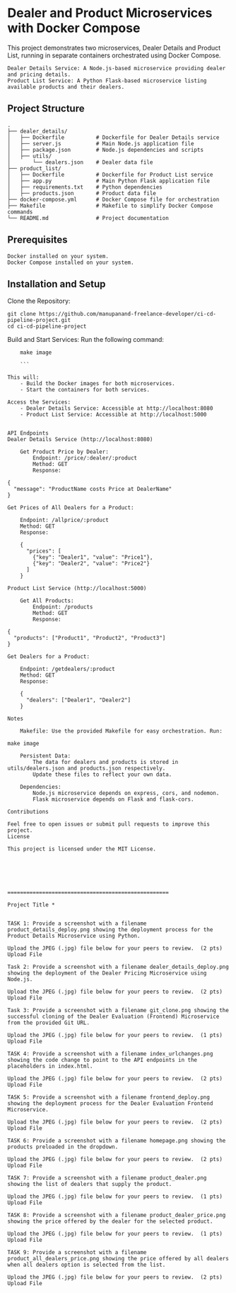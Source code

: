 
# Dealer and Product Microservices with Docker Compose

This project demonstrates two microservices, Dealer Details and Product List, running in separate containers orchestrated using Docker Compose.

    Dealer Details Service: A Node.js-based microservice providing dealer and pricing details.
    Product List Service: A Python Flask-based microservice listing available products and their dealers.

## Project Structure
```
.
├── dealer_details/
│   ├── Dockerfile          # Dockerfile for Dealer Details service
│   ├── server.js           # Main Node.js application file
│   ├── package.json        # Node.js dependencies and scripts
│   ├── utils/
│       └── dealers.json    # Dealer data file
├── product_list/
│   ├── Dockerfile          # Dockerfile for Product List service
│   ├── app.py              # Main Python Flask application file
│   ├── requirements.txt    # Python dependencies
│   ├── products.json       # Product data file
├── docker-compose.yml      # Docker Compose file for orchestration
├── Makefile                # Makefile to simplify Docker Compose commands
└── README.md               # Project documentation
```

## Prerequisites

    Docker installed on your system.
    Docker Compose installed on your system.

## Installation and Setup

Clone the Repository:

```
git clone https://github.com/manupanand-freelance-developer/ci-cd-pipeline-project.git
cd ci-cd-pipeline-project 
```

Build and Start Services: Run the following command:
```
    make image
    
    ```

This will:
    - Build the Docker images for both microservices.
    - Start the containers for both services.

Access the Services:
    - Dealer Details Service: Accessible at http://localhost:8080
    - Product List Service: Accessible at http://localhost:5000


API Endpoints
Dealer Details Service (http://localhost:8080)

    Get Product Price by Dealer:
        Endpoint: /price/:dealer/:product
        Method: GET
        Response:
```
    {
      "message": "ProductName costs Price at DealerName"
    }
```
Get Prices of All Dealers for a Product:

    Endpoint: /allprice/:product
    Method: GET
    Response:
```
        {
          "prices": [
            {"key": "Dealer1", "value": "Price1"},
            {"key": "Dealer2", "value": "Price2"}
          ]
        }
```
Product List Service (http://localhost:5000)

    Get All Products:
        Endpoint: /products
        Method: GET
        Response:
```
    {
      "products": ["Product1", "Product2", "Product3"]
    }
```
Get Dealers for a Product:

    Endpoint: /getdealers/:product
    Method: GET
    Response:
```
        {
          "dealers": ["Dealer1", "Dealer2"]
        }
```
Notes

    Makefile: Use the provided Makefile for easy orchestration. Run:
```
    make image
```
    Persistent Data:
        The data for dealers and products is stored in utils/dealers.json and products.json respectively.
        Update these files to reflect your own data.

    Dependencies:
        Node.js microservice depends on express, cors, and nodemon.
        Flask microservice depends on Flask and flask-cors.

Contributions

Feel free to open issues or submit pull requests to improve this project.
License

This project is licensed under the MIT License.






===================================================

Project Title *
​

TASK 1: Provide a screenshot with a filename product_details_deploy.png showing the deployment process for the Product Details Microservice using Python.

Upload the JPEG (.jpg) file below for your peers to review.  (2 pts)
Upload File

Task 2: Provide a screenshot with a filename dealer_details_deploy.png showing the deployment of the Dealer Pricing Microservice using Node.js. 

Upload the JPEG (.jpg) file below for your peers to review.  (2 pts) 
Upload File

Task 3: Provide a screenshot with a filename git_clone.png showing the successful cloning of the Dealer Evaluation (Frontend) Microservice from the provided Git URL.

Upload the JPEG (.jpg) file below for your peers to review.  (1 pts)
Upload File

TASK 4: Provide a screenshot with a filename index_urlchanges.png showing the code change to point to the API endpoints in the placeholders in index.html.

Upload the JPEG (.jpg) file below for your peers to review.  (2 pts)
Upload File

TASK 5: Provide a screenshot with a filename frontend_deploy.png showing the deployment process for the Dealer Evaluation Frontend Microservice. 

Upload the JPEG (.jpg) file below for your peers to review.  (2 pts)
Upload File

TASK 6: Provide a screenshot with a filename homepage.png showing the products preloaded in the dropdown.

Upload the JPEG (.jpg) file below for your peers to review.  (2 pts)
Upload File

TASK 7: Provide a screenshot with a filename product_dealer.png showing the list of dealers that supply the product.

Upload the JPEG (.jpg) file below for your peers to review.  (1 pts)
Upload File

TASK 8: Provide a screenshot with a filename product_dealer_price.png showing the price offered by the dealer for the selected product.

Upload the JPEG (.jpg) file below for your peers to review.  (1 pts)
Upload File

TASK 9: Provide a screenshot with a filename product_all_dealers_price.png showing the price offered by all dealers when all dealers option is selected from the list.

Upload the JPEG (.jpg) file below for your peers to review.  (2 pts)
Upload File
